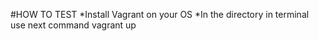 #HOW TO TEST
*Install Vagrant on your OS 
*In the directory in terminal use next command vagrant up 
    